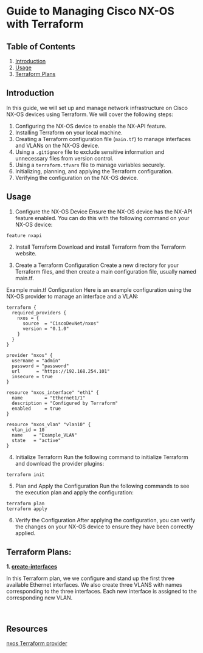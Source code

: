 # Guide to Managing Cisco NX-OS with Terraform

## Table of Contents

1. [Introduction](#introduction)
2. [Usage](#usage)
3. [Terraform Plans](#terraform-plans)

## Introduction

In this guide, we will set up and manage network infrastructure on Cisco NX-OS devices using Terraform. We will cover the following steps:

1. Configuring the NX-OS device to enable the NX-API feature.
2. Installing Terraform on your local machine.
3. Creating a Terraform configuration file (`main.tf`) to manage interfaces and VLANs on the NX-OS device.
4. Using a `.gitignore` file to exclude sensitive information and unnecessary files from version control.
5. Using a `terraform.tfvars` file to manage variables securely.
6. Initializing, planning, and applying the Terraform configuration.
7. Verifying the configuration on the NX-OS device.


## Usage

1. Configure the NX-OS Device
Ensure the NX-OS device has the NX-API feature enabled. You can do this with the following command on your NX-OS device:

```
feature nxapi
```


2. Install Terraform
Download and install Terraform from the Terraform website.


3. Create a Terraform Configuration
Create a new directory for your Terraform files, and then create a main configuration file, usually named main.tf.

Example main.tf Configuration
Here is an example configuration using the NX-OS provider to manage an interface and a VLAN:

```hcl
terraform {
  required_providers {
    nxos = {
      source  = "CiscoDevNet/nxos"
      version = "0.1.0"
    }
  }
}

provider "nxos" {
  username = "admin"
  password = "password"
  url      = "https://192.168.254.101"
  insecure = true
}

resource "nxos_interface" "eth1" {
  name        = "Ethernet1/1"
  description = "Configured by Terraform"
  enabled     = true
}

resource "nxos_vlan" "vlan10" {
  vlan_id = 10
  name    = "Example_VLAN"
  state   = "active"
}
```


4. Initialize Terraform
Run the following command to initialize Terraform and download the provider plugins:

```
terraform init
```

5. Plan and Apply the Configuration
Run the following commands to see the execution plan and apply the configuration:

```
terraform plan
terraform apply
```

6. Verify the Configuration
After applying the configuration, you can verify the changes on your NX-OS device to ensure they have been correctly applied.


## Terraform Plans: 

**1. [create-interfaces](https://github.com/xanderstevenson/data-center-development/tree/main/nx-os/terraform_nx-os/create-interfaces)**

In this Terraform plan, we we configure and stand up the first three available Ethernet interfaces. We also create three VLANS with names corresponding to the three interfaces. Each new interface is assigned to the corresponding new VLAN.

<br>

## Resources

[nxos Terraform provider](https://registry.terraform.io/providers/CiscoDevNet/nxos/latest)

